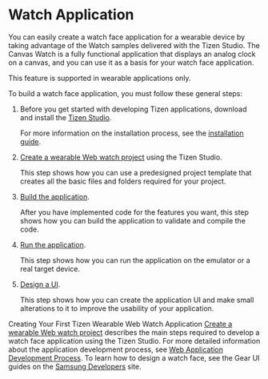 # Watch Application

You can easily create a watch face application for a wearable device by taking advantage of the Watch samples delivered with the Tizen Studio. The Canvas Watch is a fully functional application that displays an analog clock on a canvas, and you can use it as a basis for your watch face application.

This feature is supported in wearable applications only.

To build a watch face application, you must follow these general steps:

1. Before you get started with developing Tizen applications, download and install the [Tizen Studio](https://developer.tizen.org/development/tizen-studio/download).

   For more information on the installation process, see the [installation guide](../../../tizen-studio/setup/install-sdk.md).

2. [Create a wearable Web watch project](../../getting-started/wearable-watch/first-app-watch.md#create) using the Tizen Studio.

   This step shows how you can use a predesigned project template that creates all the basic files and folders required for your project.

3. [Build the application](../../getting-started/wearable-watch/first-app-watch.md#build).

   After you have implemented code for the features you want, this step shows how you can build the application to validate and compile the code.

4. [Run the application](../../getting-started/wearable-watch/first-app-watch.md#run).

   This step shows how you can run the application on the emulator or a real target device.

5. [Design a UI](../../getting-started/wearable-watch/first-app-watch.md#ui).

   This step shows how you can create the application UI and make small alterations to it to improve the usability of your application.


Creating Your First Tizen Wearable Web Watch Application [Create a wearable Web watch project](../../getting-started/wearable-watch/first-app-watch.md) describes the main steps required to develop a watch face application using the Tizen Studio. For more detailed information about the application development process, see [Web Application Development Process](../../tutorials/app-dev-process.md). To learn how to design a watch face, see the Gear UI guides on the [Samsung Developers](http://developer.samsung.com/technical-doc/list.do) site.
